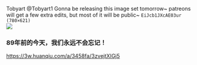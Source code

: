 Tobyart
@Tobyart1
Gonna be releasing this image set tomorrow~ patreons will get a few extra edits, but most of it will be public~
`EiJcb1JXcAE03ur (780×621)`<br>
![](https://pbs.twimg.com/media/EiJcb1JXcAE03ur?format=png&name=orig)

### 89年前的今天，我们永远不会忘记！
https://3w.huanqiu.com/a/3458fa/3zvejtXIGj5
